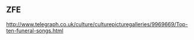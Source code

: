 ## ZFE	

http://www.telegraph.co.uk/culture/culturepicturegalleries/9969669/Top-ten-funeral-songs.html

